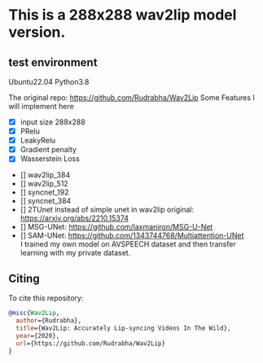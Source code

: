 # This is a 288x288 wav2lip model version.

## test environment

Ubuntu22.04 Python3.8

The original repo: https://github.com/Rudrabha/Wav2Lip
Some Features I will implement here

- [x] input size 288x288
- [x] PRelu
- [x] LeakyRelu
- [x] Gradient penalty
- [x] Wasserstein Loss
- [] wav2lip_384
- [] wav2lip_512
- [] syncnet_192
- [] syncnet_384
- [] 2TUnet instead of simple unet in wav2lip original: https://arxiv.org/abs/2210.15374
- [] MSG-UNet: https://github.com/laxmaniron/MSG-U-Net
- [] SAM-UNet: https://github.com/1343744768/Multiattention-UNet
  <br />
  I trained my own model on AVSPEECH dataset and then transfer learning with my private dataset.

## Citing

To cite this repository:

```bibtex
@misc{Wav2Lip,
  author={Rudrabha},
  title={Wav2Lip: Accurately Lip-syncing Videos In The Wild},
  year={2020},
  url={https://github.com/Rudrabha/Wav2Lip}
}
```


